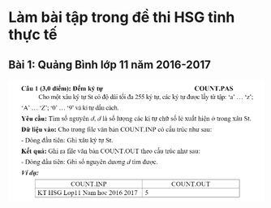 # Làm bài tập trong đề thi HSG tỉnh thực tế

## Bài 1: Quảng Bình lớp 11 năm 2016-2017

![alt text](image.png)

